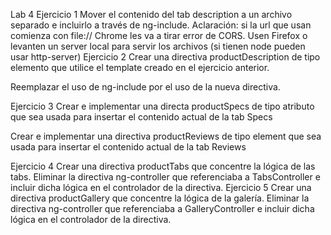 Lab 4
Ejercicio 1
Mover el contenido del tab description a un archivo separado e incluirlo a través de ng-include.
Aclaración: si la url que usan comienza con file:// Chrome les va a tirar error de CORS. Usen Firefox o levanten un server local para servir los archivos (si tienen node pueden usar http-server)
Ejercicio 2
Crear una directiva productDescription de tipo elemento que utilice el template creado en el ejercicio anterior.

Reemplazar el uso de ng-include por el uso de la nueva directiva.

Ejercicio 3
Crear e implementar una directa productSpecs de tipo atributo que sea usada para insertar el contenido actual de la tab Specs

Crear e implementar una directiva productReviews de tipo element que sea usada para insertar el contenido actual de la tab Reviews

Ejercicio 4
Crear una directiva productTabs que concentre la lógica de las tabs. Eliminar la directiva ng-controller que referenciaba a TabsController e incluir dicha lógica en el controlador de la directiva.
Ejercicio 5
Crear una directiva productGallery que concentre la lógica de la galería. Eliminar la directiva ng-controller que referenciaba a GalleryController e incluir dicha lógica en el controlador de la directiva.